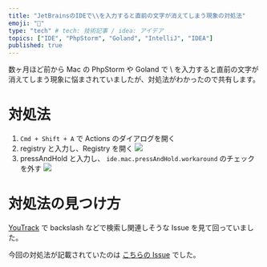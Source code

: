 ```yaml
---
title: "JetBrainsのIDEで\\を入力すると直前の文字が消えてしまう現象の対処法"
emoji: "💨"
type: "tech" # tech: 技術記事 / idea: アイデア
topics: ["IDE", "PhpStorm", "Goland", "IntelliJ", "IDEA"]
published: true
---
```


数ヶ月ほど前から Mac の PhpStorm や Goland で \ を入力すると直前の文字が消えてしまう現象に悩まされていましたが、対処法がわかったので共有します。

# 対処法

1. `Cmd + Shift + A` で Actions のダイアログを開く
1. registry と入力し、Registry を開く
   ![](https://storage.googleapis.com/zenn-user-upload/d7f0a859f485-20211205.png)
1. pressAndHold と入力し、 `ide.mac.pressAndHold.workaround` のチェックを外す
   ![](https://storage.googleapis.com/zenn-user-upload/7293777dd193-20211205.png)

# 対処法の見つけ方

[YouTrack](https://youtrack.jetbrains.com/issues) で backslash などで検索し関連しそうな Issue を見て回っていました。

今回の対処法が記載されていたのは [こちらの Issue](https://youtrack.jetbrains.com/issue/VIM-2352) でした。
